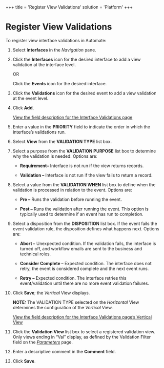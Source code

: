 +++
title = 'Register View Validations'
solution = 'Platform'
+++

# Register View Validations

To register view interface validations in Automate:

1.  Select **Interfaces** in the *Navigation* pane.

2.  Click the **Interfaces** icon for the desired interface to add a
    view validation at the interface level.
    
    OR
    
    Click the **Events** icon for the desired interface.

3.  Click the **Validations** icon for the desired event to add a view
    validation at the event level.

4.  Click **Add**.
    
    [View the field description for the Interface Validations
    page](../Page_Desc/Interface_Validations)

5.  Enter a value in the **PRIORITY** field to indicate the order in
    which the interface’s validations run.

6.  Select **View** from the **VALIDATION TYPE** list box.

7.  Select a purpose from the **VALIDATION PURPOSE** list box to
    determine why the validation is needed. Options are:
    
      - **Requirement–** Interface is not run if the view returns
        records.
    
      - **Validation –** Interface is not run if the view fails to
        return a record.

8.  Select a value from the **VALIDATION WHEN** list box to define when
    the validation is processed in relation to the event. Options are:
    
      - **Pre –** Runs the validation before running the event.
    
      - **Post –** Runs the validation after running the event. This
        option is typically used to determine if an event has run to
        completion.

9.  Select a disposition from the **DISPOSITION** list box. If the event
    fails the event validation rule, the disposition defines what
    happens next. Options are:
    
      - **Abort –** Unexpected condition. If the validation fails, the
        interface is turned off, and workflow emails are sent to the
        business and technical roles.
    
      - **Consider Complete –** Expected condition. The interface does
        not retry, the event is considered complete and the next event
        runs.
    
      - **Retry –** Expected condition. The interface retries this
        event/validation until there are no more event validation
        failures.

10. Click **Save**; the *Vertical* View displays.
    
    **NOTE:** The VALIDATION TYPE selected on the *Horizontal* View
    determines the configuration of the *Vertical* View.
    
    [View the field description for the Interface Validations page’s
    Vertical
    View](../Page_Desc/Interface_Validations#InterfaceValidationsV)

11. Click the **Validation View** list box to select a registered
    validation view. Only views ending in “Val” display, as defined by
    the Validation Filter field on the
    *[Parameters](../Page_Desc/Parameters)* page.

12. Enter a descriptive comment in the **Comment** field.

13. Click **Save**.
